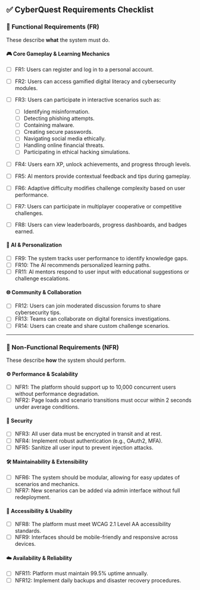 ## ✅ CyberQuest Requirements Checklist

### 🧩 Functional Requirements (FR)

These describe **what** the system must do.

#### 🎮 Core Gameplay & Learning Mechanics

* [ ] FR1: Users can register and log in to a personal account.
* [ ] FR2: Users can access gamified digital literacy and cybersecurity modules.
* [ ] FR3: Users can participate in interactive scenarios such as:

  * [ ] Identifying misinformation.
  * [ ] Detecting phishing attempts.
  * [ ] Containing malware.
  * [ ] Creating secure passwords.
  * [ ] Navigating social media ethically.
  * [ ] Handling online financial threats.
  * [ ] Participating in ethical hacking simulations.
* [ ] FR4: Users earn XP, unlock achievements, and progress through levels.
* [ ] FR5: AI mentors provide contextual feedback and tips during gameplay.
* [ ] FR6: Adaptive difficulty modifies challenge complexity based on user performance.
* [ ] FR7: Users can participate in multiplayer cooperative or competitive challenges.
* [ ] FR8: Users can view leaderboards, progress dashboards, and badges earned.

#### 🤖 AI & Personalization

* [ ] FR9: The system tracks user performance to identify knowledge gaps.
* [ ] FR10: The AI recommends personalized learning paths.
* [ ] FR11: AI mentors respond to user input with educational suggestions or challenge escalations.

#### 🌐 Community & Collaboration

* [ ] FR12: Users can join moderated discussion forums to share cybersecurity tips.
* [ ] FR13: Teams can collaborate on digital forensics investigations.
* [ ] FR14: Users can create and share custom challenge scenarios.

---

### 📐 Non-Functional Requirements (NFR)

These describe **how** the system should perform.

#### ⚙️ Performance & Scalability

* [ ] NFR1: The platform should support up to 10,000 concurrent users without performance degradation.
* [ ] NFR2: Page loads and scenario transitions must occur within 2 seconds under average conditions.

#### 🔐 Security

* [ ] NFR3: All user data must be encrypted in transit and at rest.
* [ ] NFR4: Implement robust authentication (e.g., OAuth2, MFA).
* [ ] NFR5: Sanitize all user input to prevent injection attacks.

#### 🛠️ Maintainability & Extensibility

* [ ] NFR6: The system should be modular, allowing for easy updates of scenarios and mechanics.
* [ ] NFR7: New scenarios can be added via admin interface without full redeployment.

#### 📱 Accessibility & Usability

* [ ] NFR8: The platform must meet WCAG 2.1 Level AA accessibility standards.
* [ ] NFR9: Interfaces should be mobile-friendly and responsive across devices.

#### ☁️ Availability & Reliability

* [ ] NFR11: Platform must maintain 99.5% uptime annually.
* [ ] NFR12: Implement daily backups and disaster recovery procedures.